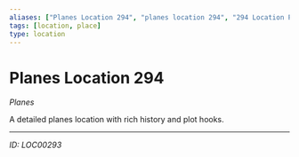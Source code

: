 ```yaml
---
aliases: ["Planes Location 294", "planes location 294", "294 Location Planes"]
tags: [location, place]
type: location
---
```


# Planes Location 294

*Planes*

A detailed planes location with rich history and plot hooks.

---
*ID: LOC00293*
